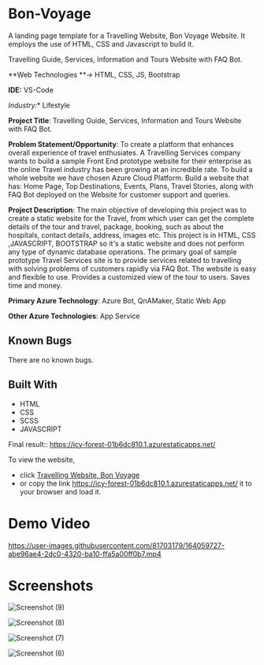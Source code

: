 # Bon-Voyage
A landing page template for a Travelling Website, Bon Voyage Website. It employs the use of HTML, CSS and Javascript to build it.

Travelling Guide, Services, Information and Tours Website with FAQ Bot.

**Web Technologies **-> HTML, CSS, JS, Bootstrap

**IDE:** VS-Code

**Industry*:** Lifestyle

**Project Title**: Travelling Guide, Services, Information and Tours Website with FAQ Bot.

**Problem Statement/Opportunity**: To create a platform that enhances overall experience of travel enthusiates.
 A Travelling Services company wants to build a sample Front End prototype website for their enterprise as the online Travel industry has been growing at an incredible rate. To build a whole website we have chosen Azure Cloud Platform. Build a website that has: Home Page, Top Destinations, Events, Plans, Travel Stories, along with FAQ Bot deployed on the Website for customer support and queries.

**Project Description**: The main objective of developing this project was to create a static website for the Travel, from which user can get the complete details of the tour and travel, package, booking, such as about the hospitals, contact details, address, images etc. This project is in HTML, CSS ,JAVASCRIPT, BOOTSTRAP so it's a static website and does not perform any type of dynamic database operations.
The primary goal of sample prototype Travel Services site is to provide services related to travelling with solving problems of customers rapidly via FAQ Bot.
The website is easy and flexible to use. 
Provides a customized view of the tour to users. 
Saves time and money.

**Primary Azure Technology**: Azure Bot, QnAMaker, Static Web App

**Other Azure Technologies**: App Service


## Known Bugs

There are no known bugs.

## Built With

* HTML
* CSS
* SCSS
* JAVASCRIPT

Final result:: https://icy-forest-01b6dc810.1.azurestaticapps.net/

To view the website, 
* click [Travelling Website, Bon Voyage](https://icy-forest-01b6dc810.1.azurestaticapps.net/)
* or copy the link https://icy-forest-01b6dc810.1.azurestaticapps.net/ it to your browser and load it.

# Demo Video

https://user-images.githubusercontent.com/81703179/164059727-abe96ae4-2dc0-4320-ba10-ffa5a00ff0b7.mp4



# Screenshots

![Screenshot (9)](https://user-images.githubusercontent.com/81703179/164058306-9afe3e38-0663-4b62-87e2-5b43bd121667.png)

![Screenshot (8)](https://user-images.githubusercontent.com/81703179/164060200-18445caa-2402-41b0-aa64-23414f3ce08c.png)

![Screenshot (7)](https://user-images.githubusercontent.com/81703179/164060248-08b915ef-6996-4aee-9a39-ea8813bf23f7.png)

![Screenshot (6)](https://user-images.githubusercontent.com/81703179/164060289-f854f69d-c5b7-4209-8068-82b0e173a872.png)
